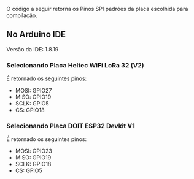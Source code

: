 O código a seguir retorna os Pinos SPI padrões da placa escolhida para compilação.

## No Arduino IDE
Versão da IDE: 1.8.19
### Selecionando Placa Heltec WiFi LoRa 32 (V2)
É retornado os seguintes pinos:
- MOSI: GPIO27
- MISO: GPIO19
- SCLK: GPIO5
- CS: GPIO18

### Selecionando Placa DOIT ESP32 Devkit V1
É retornado os seguintes pinos:
- MOSI: GPIO23
- MISO: GPIO19
- SCLK: GPIO18
- CS: GPIO5
